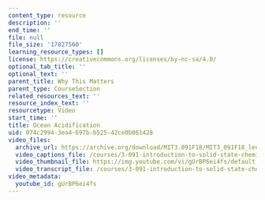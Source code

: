 ```yaml
---
content_type: resource
description: ''
end_time: ''
file: null
file_size: '17827560'
learning_resource_types: []
license: https://creativecommons.org/licenses/by-nc-sa/4.0/
optional_tab_title: ''
optional_text: ''
parent_title: Why This Matters
parent_type: CourseSection
related_resources_text: ''
resource_index_text: ''
resourcetype: Video
start_time: ''
title: Ocean Acidification
uid: 074c2994-3ea4-697b-b525-42ce0b061428
video_files:
  archive_url: https://archive.org/download/MIT3.091F18/MIT3_091F18_lec29_wtm_300k.mp4
  video_captions_file: /courses/3-091-introduction-to-solid-state-chemistry-fall-2018/gUrBP6ei4fs_captions.webvtt
  video_thumbnail_file: https://img.youtube.com/vi/gUrBP6ei4fs/default.jpg
  video_transcript_file: /courses/3-091-introduction-to-solid-state-chemistry-fall-2018/gUrBP6ei4fs_transcript.pdf
video_metadata:
  youtube_id: gUrBP6ei4fs
---
```

